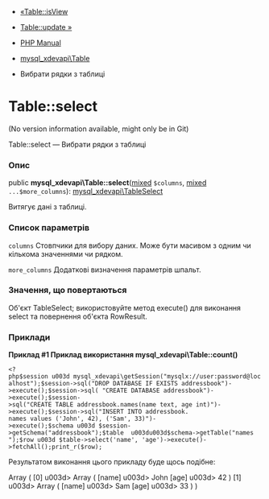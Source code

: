 - [«Table::isView](mysql-xdevapi-table.isview.md)
- [Table::update »](mysql-xdevapi-table.update.md)

- [PHP Manual](index.md)
- [mysql_xdevapi\Table](class.mysql-xdevapi-table.md)
- Вибрати рядки з таблиці

# Table::select

(No version information available, might only be in Git)

Table::select — Вибрати рядки з таблиці

### Опис

public
**mysql_xdevapi\Table::select**([mixed](language.types.declarations.md#language.types.declarations.mixed)
`$columns`,
[mixed](language.types.declarations.md#language.types.declarations.mixed)
`...$more_columns`):
[mysql_xdevapi\TableSelect](class.mysql-xdevapi-tableselect.md)

Витягує дані з таблиці.

### Список параметрів

`columns`
Стовпчики для вибору даних. Може бути масивом з одним чи кількома
значеннями чи рядком.

`more_columns`
Додаткові визначення параметрів шпальт.

### Значення, що повертаються

Об'єкт TableSelect; використовуйте метод execute() для виконання select та
повернення об'єкта RowResult.

### Приклади

**Приклад #1 Приклад використання **mysql_xdevapi\Table::count()****

` <?php$session u003d mysql_xdevapi\getSession("mysqlx://user:password@localhost");$session->sql("DROP DATABASE IF EXISTS addressbook")->execute();$session->sql( "CREATE DATABASE addressbook")->execute();$session->sql("CREATE TABLE addressbook.names(name text, age int)")->execute();$session->sql("INSERT INTO addressbook. names values ('John', 42), ('Sam', 33)")->execute();$schema u003d $session->getSchema("addressbook");$table  u003du003d$schema->getTable("names ");$row u003d $table->select('name', 'age')->execute()->fetchAll();print_r($row); `

Результатом виконання цього прикладу буде щось подібне:

Array
(
[0] u003d> Array
(
[name] u003d> John
[age] u003d> 42
)
[1] u003d> Array
(
[name] u003d> Sam
[age] u003d> 33
)
)
